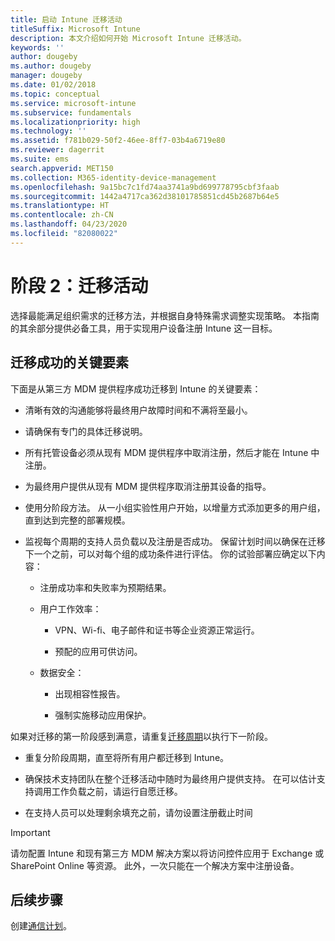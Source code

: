 ```yaml
---
title: 启动 Intune 迁移活动
titleSuffix: Microsoft Intune
description: 本文介绍如何开始 Microsoft Intune 迁移活动。
keywords: ''
author: dougeby
ms.author: dougeby
manager: dougeby
ms.date: 01/02/2018
ms.topic: conceptual
ms.service: microsoft-intune
ms.subservice: fundamentals
ms.localizationpriority: high
ms.technology: ''
ms.assetid: f781b029-50f2-46ee-8ff7-03b4a6719e80
ms.reviewer: dagerrit
ms.suite: ems
search.appverid: MET150
ms.collection: M365-identity-device-management
ms.openlocfilehash: 9a15bc7c1fd74aa3741a9bd699778795cbf3faab
ms.sourcegitcommit: 1442a4717ca362d38101785851cd45b2687b64e5
ms.translationtype: HT
ms.contentlocale: zh-CN
ms.lasthandoff: 04/23/2020
ms.locfileid: "82080022"
---
```

# <a name="phase-2-migration-campaign"></a>阶段 2：迁移活动

选择最能满足组织需求的迁移方法，并根据自身特殊需求调整实现策略。 本指南的其余部分提供必备工具，用于实现用户设备注册 Intune 这一目标。

## <a name="keys-to-a-successful-migration"></a>迁移成功的关键要素

下面是从第三方 MDM 提供程序成功迁移到 Intune 的关键要素：

- 清晰有效的沟通能够将最终用户故障时间和不满将至最小。

- 请确保有专门的具体迁移说明。

- 所有托管设备必须从现有 MDM 提供程序中取消注册，然后才能在 Intune 中注册。

- 为最终用户提供从现有 MDM 提供程序取消注册其设备的指导。

- 使用分阶段方法。 从一小组实验性用户开始，以增量方式添加更多的用户组，直到达到完整的部署规模。

- 监视每个周期的支持人员负载以及注册是否成功。 保留计划时间以确保在迁移下一个之前，可以对每个组的成功条件进行评估。 你的试验部署应确定以下内容：

  - 注册成功率和失败率为预期结果。

  - 用户工作效率：

    - VPN、Wi-fi、电子邮件和证书等企业资源正常运行。

    - 预配的应用可供访问。

  - 数据安全：

    - 出现相容性报告。

    - 强制实施移动应用保护。

如果对迁移的第一阶段感到满意，请重复[迁移周期](migration-guide-cycle.md)以执行下一阶段。

- 重复分阶段周期，直至将所有用户都迁移到 Intune。

- 确保技术支持团队在整个迁移活动中随时为最终用户提供支持。 在可以估计支持调用工作负载之前，请运行自愿迁移。

- 在支持人员可以处理剩余填充之前，请勿设置注册截止时间

> [!IMPORTANT]
> 请勿配置 Intune 和现有第三方 MDM 解决方案以将访问控件应用于 Exchange 或 SharePoint Online 等资源。 此外，一次只能在一个解决方案中注册设备。

## <a name="next-steps"></a>后续步骤

创建[通信计划](migration-guide-communication-plan.md)。
